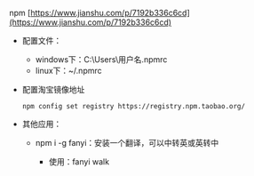   
npm [https://www.jianshu.com/p/7192b336c6cd](https://www.jianshu.com/p/7192b336c6cd)

* 配置文件：
  * windows下：C:\Users\用户名.npmrc
  * linux下：~/.npmrc
* 配置淘宝镜像地址
  ```
  npm config set registry https://registry.npm.taobao.org/
  ```
* 其他应用：

  * npm i -g fanyi：安装一个翻译，可以中转英或英转中

    * 使用：fanyi walk





